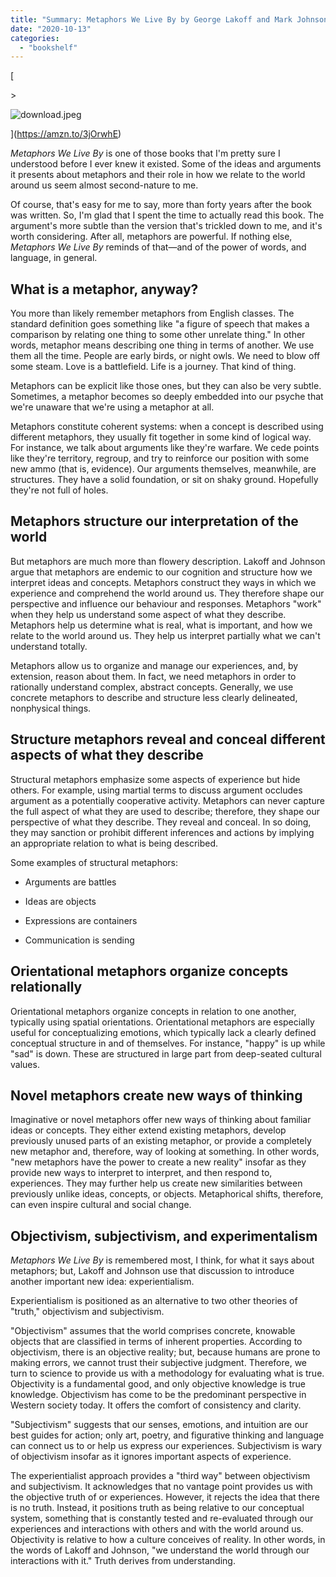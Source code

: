 ```yaml
---
title: "Summary: Metaphors We Live By by George Lakoff and Mark Johnson"
date: "2020-10-13"
categories: 
  - "bookshelf"
---
```


[

\>

<img src="https://images.squarespace-cdn.com/content/v1/5e9e54ba9225353212ce08ab/1602549214843-I40KGLKIBIPLJAPS2WJK/ke17ZwdGBToddI8pDm48kIHVNcjNJVPxZWbaTP5f7GdZw-zPPgdn4jUwVcJE1ZvWhcwhEtWJXoshNdA9f1qD7Xj1nVWs2aaTtWBneO2WM-u6MDVvlsdTZenAvwpjN9VYcFrM3T3ALETHdzrtbZZKaw/download.jpeg" alt="download.jpeg" />

](https://amzn.to/3jOrwhE)

[](https://amzn.to/3jOrwhE)

_Metaphors We Live By_ is one of those books that I'm pretty sure I understood before I ever knew it existed. Some of the ideas and arguments it presents about metaphors and their role in how we relate to the world around us seem almost second-nature to me.

Of course, that's easy for me to say, more than forty years after the book was written. So, I'm glad that I spent the time to actually read this book. The argument's more subtle than the version that's trickled down to me, and it's worth considering. After all, metaphors are powerful. If nothing else, _Metaphors We Live By_ reminds of that—and of the power of words, and language, in general.

## What is a metaphor, anyway?

You more than likely remember metaphors from English classes. The standard definition goes something like "a figure of speech that makes a comparison by relating one thing to some other unrelate thing." In other words, metaphor means describing one thing in terms of another. We use them all the time. People are early birds, or night owls. We need to blow off some steam. Love is a battlefield. Life is a journey. That kind of thing.

Metaphors can be explicit like those ones, but they can also be very subtle. Sometimes, a metaphor becomes so deeply embedded into our psyche that we're unaware that we're using a metaphor at all.

Metaphors constitute coherent systems: when a concept is described using different metaphors, they usually fit together in some kind of logical way. For instance, we talk about arguments like they're warfare. We cede points like they're territory, regroup, and try to reinforce our position with some new ammo (that is, evidence). Our arguments themselves, meanwhile, are structures. They have a solid foundation, or sit on shaky ground. Hopefully they're not full of holes.

## Metaphors structure our interpretation of the world

But metaphors are much more than flowery description. Lakoff and Johnson argue that metaphors are endemic to our cognition and structure how we interpret ideas and concepts. Metaphors construct they ways in which we experience and comprehend the world around us. They therefore shape our perspective and influence our behaviour and responses. Metaphors "work" when they help us understand some aspect of what they describe. Metaphors help us determine what is real, what is important, and how we relate to the world around us. They help us interpret partially what we can't understand totally.

Metaphors allow us to organize and manage our experiences, and, by extension, reason about them. In fact, we need metaphors in order to rationally understand complex, abstract concepts. Generally, we use concrete metaphors to describe and structure less clearly delineated, nonphysical things.

## Structure metaphors reveal and conceal different aspects of what they describe

Structural metaphors emphasize some aspects of experience but hide others. For example, using martial terms to discuss argument occludes argument as a potentially cooperative activity. Metaphors can never capture the full aspect of what they are used to describe; therefore, they shape our perspective of what they describe. They reveal and conceal. In so doing, they may sanction or prohibit different inferences and actions by implying an appropriate relation to what is being described.

Some examples of structural metaphors:

- Arguments are battles
    
- Ideas are objects
    
- Expressions are containers
    
- Communication is sending
    

## Orientational metaphors organize concepts relationally

Orientational metaphors organize concepts in relation to one another, typically using spatial orientations. Orientational metaphors are especially useful for conceptualizing emotions, which typically lack a clearly defined conceptual structure in and of themselves. For instance, "happy" is up while "sad" is down. These are structured in large part from deep-seated cultural values.

## Novel metaphors create new ways of thinking

Imaginative or novel metaphors offer new ways of thinking about familiar ideas or concepts. They either extend existing metaphors, develop previously unused parts of an existing metaphor, or provide a completely new metaphor and, therefore, way of looking at something. In other words, "new metaphors have the power to create a new reality" insofar as they provide new ways to interpret to interpret, and then respond to, experiences. They may further help us create new similarities between previously unlike ideas, concepts, or objects. Metaphorical shifts, therefore, can even inspire cultural and social change.

## Objectivism, subjectivism, and experimentalism

_Metaphors We Live By_ is remembered most, I think, for what it says about metaphors; but, Lakoff and Johnson use that discussion to introduce another important new idea: experientialism.

Experientialism is positioned as an alternative to two other theories of "truth," objectivism and subjectivism.

"Objectivism" assumes that the world comprises concrete, knowable objects that are classified in terms of inherent properties. According to objectivism, there is an objective reality; but, because humans are prone to making errors, we cannot trust their subjective judgment. Therefore, we turn to science to provide us with a methodology for evaluating what is true. Objectivity is a fundamental good, and only objective knowledge is true knowledge. Objectivism has come to be the predominant perspective in Western society today. It offers the comfort of consistency and clarity.

"Subjectivism" suggests that our senses, emotions, and intuition are our best guides for action; only art, poetry, and figurative thinking and language can connect us to or help us express our experiences. Subjectivism is wary of objectivism insofar as it ignores important aspects of experience.

The experientialist approach provides a "third way" between objectivism and subjectivism. It acknowledges that no vantage point provides us with the objective truth of or experiences. However, it rejects the idea that there is no truth. Instead, it positions truth as being relative to our conceptual system, something that is constantly tested and re-evaluated through our experiences and interactions with others and with the world around us. Objectivity is relative to how a culture conceives of reality. In other words, in the words of Lakoff and Johnson, "we understand the world through our interactions with it." Truth derives from understanding.
